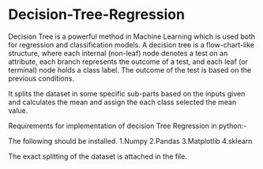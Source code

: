 # Decision-Tree-Regression
Decision Tree is a powerful method in Machine Learning which is used both for regression and classification models.
A decision tree is a flow-chart-like structure, where each internal (non-leaf) node denotes a test on an attribute, each branch represents the outcome of a test, and each leaf (or terminal) node holds a class label.
The outcome of the test is based on the previous conditions.

It splits the dataset in some specific sub-parts based on the inputs given and calculates the mean and assign the each class selected the mean value.

Requirements for implementation of decision Tree Regression in python:-

The following should be installed.
1.Numpy
2.Pandas
3.Matplotlib
4.sklearn

The exact splitting of the dataset is attached in the file.
